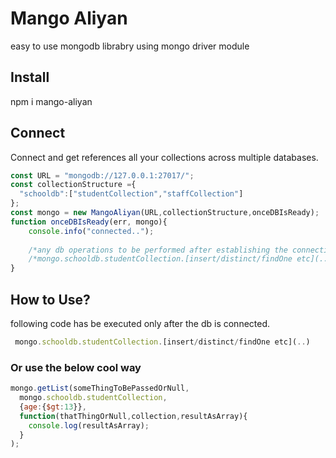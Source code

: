 # Mango Aliyan
easy to use mongodb librabry using mongo driver module

<h2>Install</h2>

npm i mango-aliyan

<h2>Connect</h2>
Connect and get references all your collections across multiple databases.

```javascript
const URL = "mongodb://127.0.0.1:27017/";
const collectionStructure ={
  "schooldb":["studentCollection","staffCollection"]
};
const mongo = new MangoAliyan(URL,collectionStructure,onceDBIsReady);
function onceDBIsReady(err, mongo){
    console.info("connected..");  
    
    /*any db operations to be performed after establishing the connectivity*/
    /*mongo.schooldb.studentCollection.[insert/distinct/findOne etc](..)*/
}
```
<h2>How to Use?</h2>
following code has be executed only after the db is connected.

```javascript
 mongo.schooldb.studentCollection.[insert/distinct/findOne etc](..)
```

 <h3>Or use the below cool way</h3>
 
```javascript
mongo.getList(someThingToBePassedOrNull,
  mongo.schooldb.studentCollection,
  {age:{$gt:13}},
  function(thatThingOrNull,collection,resultAsArray){
    console.log(resultAsArray);
  }
);
```

